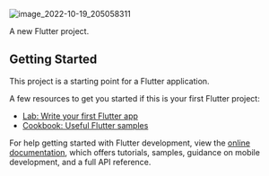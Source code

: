 ![image_2022-10-19_205058311](https://user-images.githubusercontent.com/111181152/196734185-5cee13ff-eb54-45ca-9d0b-1bdf6b374ff9.png)


A new Flutter project.

## Getting Started

This project is a starting point for a Flutter application.

A few resources to get you started if this is your first Flutter project:

- [Lab: Write your first Flutter app](https://docs.flutter.dev/get-started/codelab)
- [Cookbook: Useful Flutter samples](https://docs.flutter.dev/cookbook)

For help getting started with Flutter development, view the
[online documentation](https://docs.flutter.dev/), which offers tutorials,
samples, guidance on mobile development, and a full API reference.
